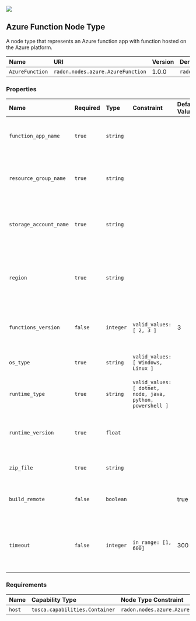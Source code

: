 ![](https://img.shields.io/badge/Status:-DEVELOPMENT-red)

## Azure Function Node Type

A node type that represents an Azure function app with function hosted on the Azure platform.

| Name | URI | Version | Derived From |
|:---- |:--- |:------- |:------------ |
| `AzureFunction` | `radon.nodes.azure.AzureFunction` | 1.0.0 | `radon.nodes.abstract.Function` |

### Properties

| Name | Required | Type | Constraint | Default Value | Description |
|:---- |:-------- |:---- |:---------- |:------------- |:----------- |
| `function_app_name` | `true` | `string` |   |   | The name of the new Azure function app |
| `resource_group_name` | `true` | `string` |   |   | The name of the existing Azure resource group |
| `storage_account_name` | `true` | `string` |   |   | The name of the existing Azure storage account |
| `region` | `true` | `string` |   |   | The identifier for Azure region in which resources are/will be deployed |
| `functions_version` | `false` | `integer` | `valid_values: [ 2, 3 ]` | 3 | The version of the Azure function app |
| `os_type` | `true` | `string` | `valid_values: [ Windows, Linux ]` |   | The Azure function app OS type |
| `runtime_type` | `true` | `string` | `valid_values: [ dotnet, node, java, python, powershell ]` |   | The Azure function runtime type |
| `runtime_version` | `true` | `float` |   |   | The version of the Azure functions runtime stack |
| `zip_file` | `true` | `string` |   |   | The path to the function zip file |
| `build_remote` | `false` | `boolean` |   | true | The option to enable remote build during deployment |
| `timeout` | `false` | `integer` | `in_range: [1, 600]` | 300 | The timeout in seconds for checking the status of deployment |

### Requirements

| Name | Capability Type | Node Type Constraint | Relationship Type | Occurrences |
|:---- |:--------------- |:-------------------- |:----------------- |:------------|
| `host` | `tosca.capabilities.Container` | `radon.nodes.azure.AzurePlatform` | `tosca.relationships.HostedOn` | [1, 1] |
